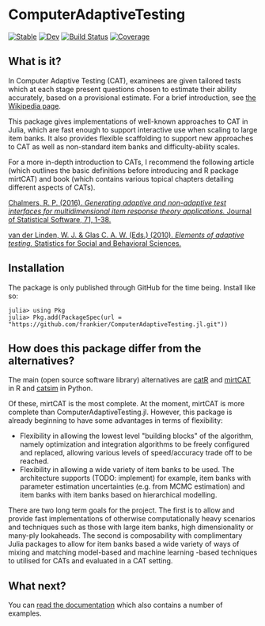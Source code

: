 # ComputerAdaptiveTesting

[![Stable](https://img.shields.io/badge/docs-stable-blue.svg)](https://frankier.github.io/ComputerAdaptiveTesting.jl/stable)
[![Dev](https://img.shields.io/badge/docs-dev-blue.svg)](https://frankier.github.io/ComputerAdaptiveTesting.jl/dev)
[![Build Status](https://github.com/frankier/ComputerAdaptiveTesting.jl/actions/workflows/CI.yml/badge.svg?branch=main)](https://github.com/frankier/ComputerAdaptiveTesting.jl/actions/workflows/CI.yml?query=branch%3Amain)
[![Coverage](https://codecov.io/gh/frankier/ComputerAdaptiveTesting.jl/branch/main/graph/badge.svg)](https://codecov.io/gh/frankier/ComputerAdaptiveTesting.jl)

## What is it?

In Computer Adaptive Testing (CAT), examinees are given tailored tests which at
each stage present questions chosen to estimate their ability accurately, based
on a provisional estimate. For a brief introduction, see [the Wikipedia
page](https://en.wikipedia.org/wiki/Computerized_adaptive_testing).

This package gives implementations of well-known approaches to CAT in Julia,
which are fast enough to support interactive use when scaling to large item
banks. It also provides flexible scaffolding to support new approaches to CAT
as well as non-standard item banks and difficulty-ability scales.

For a more in-depth introduction to CATs, I recommend the following article
(which outlines the basic definitions before introducing and R package mirtCAT)
and book (which contains various topical chapters detailing different aspects
of CATs).

[Chalmers, R. P. (2016).
*Generating adaptive and non-adaptive test interfaces for multidimensional item
response theory applications.*
Journal of Statistical Software, 71, 1-38.](https://doi.org/10.18637/JSS.V071.I05)

[van der Linden, W. J. & Glas C. A. W. (Eds.) (2010).
*Elements of adaptive testing.*
Statistics for Social and Behavioral Sciences.](https://doi.org/10.1007/978-0-387-85461-8)

## Installation

The package is only published through GitHub for the time being. Install like so:

```
julia> using Pkg
julia> Pkg.add(PackageSpec(url = "https://github.com/frankier/ComputerAdaptiveTesting.jl.git"))
```

## How does this package differ from the alternatives?

The main (open source software library) alternatives are
[catR](https://cran.r-project.org/web/packages/catR/index.html) and
[mirtCAT](https://cran.r-project.org/web/packages/mirtCAT/index.html) in R and
[catsim](https://github.com/douglasrizzo/catsim) in Python.

Of these, mirtCAT is the most complete. At the moment, mirtCAT is more complete
than ComputerAdaptiveTesting.jl. However, this package is already beginning to
have some advantages in terms of flexibility:

 * Flexibility in allowing the lowest level "building blocks" of the algorithm,
   namely optimization and integration algorithms to be freely configured and
   replaced, allowing various levels of speed/accuracy trade off to be reached.
 * Flexibility in allowing a wide variety of item banks to be used. The
   architecture supports (TODO: implement) for example, item banks with
   parameter estimation uncertainties (e.g. from MCMC estimation) and item
   banks with item banks based on hierarchical modelling.

There are two long term goals for the project. The first is to allow and
provide fast implementations of otherwise computationally heavy scenarios and
techniques such as those with large item banks, high dimensionality or many-ply
lookaheads. The second is composability with complimentary Julia packages to
allow for item banks based a wide variety of ways of mixing and matching
model-based and machine learning -based techniques to utilised for CATs and
evaluated in a CAT setting.

## What next?

You can [read the
documentation](https://frankier.github.io/ComputerAdaptiveTesting.jl/dev) which
also contains a number of examples.

